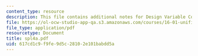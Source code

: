 ```yaml
---
content_type: resource
description: This file contains additional notes for Design Variable Concepts.
file: https://ol-ocw-studio-app-qa.s3.amazonaws.com/courses/16-01-unified-engineering-i-ii-iii-iv-fall-2005-spring-2006/617cd1c9f9fe9d5c28102e101babdd5a_spl4a.pdf
file_type: application/pdf
resourcetype: Document
title: spl4a.pdf
uid: 617cd1c9-f9fe-9d5c-2810-2e101babdd5a
---
```

